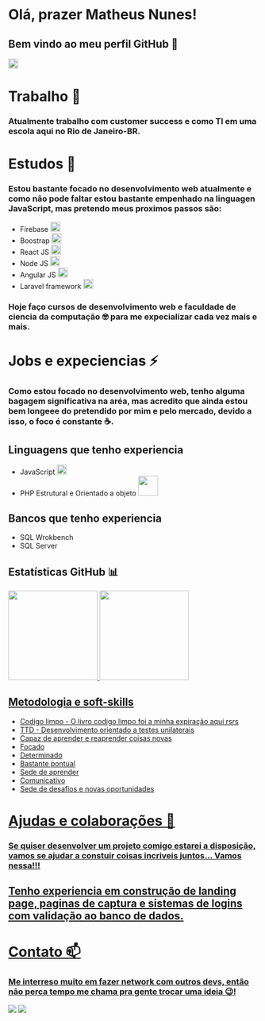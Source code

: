 # Olá, prazer Matheus Nunes!
## Bem vindo ao meu perfil GitHub 👋
<img width='20' src="vatar.png" />

# Trabalho 🔭
### Atualmente trabalho com customer success e como TI em uma escola aqui no Rio de Janeiro-BR.

# Estudos 🌱
### Estou bastante focado no desenvolvimento web atualmente e como não pode faltar estou bastante empenhado na linguagen JavaScript, mas pretendo meus proximos passos são:

<ul>
<li>Firebase <img width='20' src="https://cdn.jsdelivr.net/gh/devicons/devicon/icons/firebase/firebase-plain.svg" />
</li>
<li>Boostrap <img width='20'  src="https://cdn.jsdelivr.net/gh/devicons/devicon/icons/bootstrap/bootstrap-plain.svg" />
</li>
<li>React JS <img width='20' src="https://cdn.jsdelivr.net/gh/devicons/devicon/icons/react/react-original.svg" />
</li>
<li>Node JS <img width='20' src="https://cdn.jsdelivr.net/gh/devicons/devicon/icons/nodejs/nodejs-original.svg" />
</li>
<li>Angular JS <img width='20' src="https://cdn.jsdelivr.net/gh/devicons/devicon/icons/angularjs/angularjs-plain.svg" />
</li>
<li>Laravel framework <img width='20' src="https://cdn.jsdelivr.net/gh/devicons/devicon/icons/laravel/laravel-plain.svg" />
</li>
</ul>

### Hoje faço cursos de desenvolvimento web e faculdade de ciencia da computação 🤓 para me expecializar cada vez mais e mais.

# Jobs e expeciencias ⚡
### Como estou focado no desenvolvimento web, tenho alguma bagagem significativa na aréa, mas acredito que ainda estou bem longeee do pretendido por mim e pelo mercado, devido a isso, o foco é constante ☕.

## Linguagens que tenho experiencia
<ul>
<li>JavaScript <img width='20' src="https://cdn.jsdelivr.net/gh/devicons/devicon/icons/javascript/javascript-plain.svg"/>
</li>
<li>PHP Estrutural e Orientado a objeto <img width='40' src="https://cdn.jsdelivr.net/gh/devicons/devicon/icons/php/php-plain.svg"/>
</li>
</ul>

## Bancos que tenho experiencia
<ul>
<li>SQL Wrokbench
</li>
<li>SQL Server</li>
</ul>

## Estatísticas GitHub 📊
<div>
<a href="https://github.com/0XxMxX0">
<img height="180em" src="https://github-readme-stats.vercel.app/api/top-langs/?username=0XxMxX0&layout=compact&langs_count=7&theme=dracula"/>
<img height="180em" src="https://github-readme-stats.vercel.app/api?username=0XxMxX0&show_icons=true&theme=dracula&include_all_commits=true&count_private=true"/>
</div>

## Metodologia e soft-skills
<ul>
<li>Codigo limpo - O livro codigo limpo foi a minha expiração aqui rsrs</li>
<li>TTD - Desenvolvimento orientado a testes unilaterais</li>
<li>Capaz de aprender e reaprender coisas novas</li>
<li>Focado</li>
<li>Determinado</li>
<li>Bastante pontual</li>
<li>Sede de aprender</li>
<li>Comunicativo</li>
<li>Sede de desafios e novas oportunidades</li>
</ul>


# Ajudas e colaborações 👯
### Se quiser desenvolver um projeto comigo estarei a disposição, vamos se ajudar a constuir coisas incriveis juntos... Vamos nessa!!!
## Tenho experiencia em construção de landing page, paginas de captura e sistemas de logins com validação ao banco de dados.

# Contato 📫
### Me interreso muito em fazer network com outros devs, então não perca tempo me chama pra gente trocar uma ideia 😉!
<div>
<a href = "mailto:nunesrico2001@gmail.com"><img src="https://img.shields.io/badge/Gmail-D14836?style=for-the-badge&logo=gmail&logoColor=white" target="_blank"></a>
<a href="https://www.linkedin.com/in/matheus-nunes-desenvolvedor" target="_blank"><img src="https://img.shields.io/badge/-LinkedIn-%230077B5?style=for-the-badge&logo=linkedin&logoColor=white" target="_blank"></a>   
</div>


